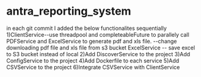 # antra_reporting_system
in each git commit I added the below functionalites sequentially
1)ClientService--use threadpool and completeableFuture to parallely call PDFService and ExcelService to generate pdf and xls file.
               --change downloading pdf file and xls file from s3 bucket
  ExcelService -- save excel to S3 bucket instead of local
2)Add DiscoverService to the project
3)Add ConfigService to the project
4)Add Dockerfile to each service
5)Add CSVService to the project
6)Integrate CSVService with ClientService
           
